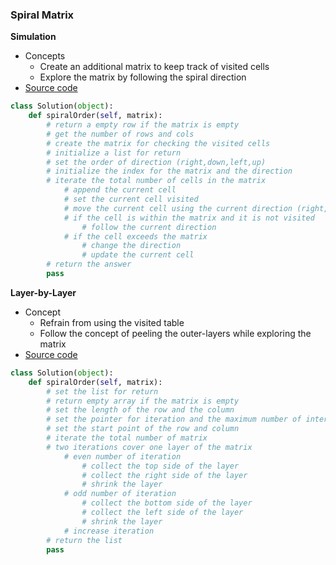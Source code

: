 ### Spiral Matrix

**Simulation**
- Concepts
    - Create an additional matrix to keep track of visited cells 
    - Explore the matrix by following the spiral direction 
- [Source code](source/Simulation.py)
```python
class Solution(object):
    def spiralOrder(self, matrix):
        # return a empty row if the matrix is empty
        # get the number of rows and cols
        # create the matrix for checking the visited cells
        # initialize a list for return
        # set the order of direction (right,down,left,up)
        # initialize the index for the matrix and the direction
        # iterate the total number of cells in the matrix
            # append the current cell
            # set the current cell visited
            # move the current cell using the current direction (right,down,left,up)
            # if the cell is within the matrix and it is not visited
                # follow the current direction
            # if the cell exceeds the matrix
                # change the direction
                # update the current cell
        # return the answer
        pass
```

**Layer-by-Layer**
- Concept
    - Refrain from using the visited table 
    - Follow the concept of peeling the outer-layers while exploring the matrix
- [Source code](source/Layer.py)
```python
class Solution(object):
    def spiralOrder(self, matrix):
        # set the list for return
        # return empty array if the matrix is empty
        # set the length of the row and the column
        # set the pointer for iteration and the maximum number of interation
        # set the start point of the row and column
        # iterate the total number of matrix
        # two iterations cover one layer of the matrix
            # even number of iteration
                # collect the top side of the layer
                # collect the right side of the layer
                # shrink the layer
            # odd number of iteration
                # collect the bottom side of the layer
                # collect the left side of the layer
                # shrink the layer
            # increase iteration
        # return the list
        pass
```
